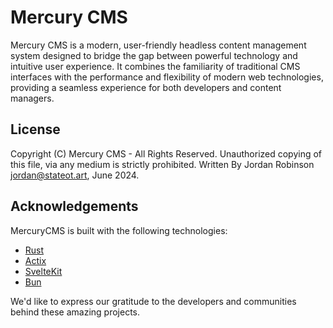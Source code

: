 # Mercury CMS

Mercury CMS is a modern, user-friendly headless content management system designed to bridge the gap between powerful technology and intuitive user experience. It combines the familiarity of traditional CMS interfaces with the performance and flexibility of modern web technologies, providing a seamless experience for both developers and content managers.

## License

 Copyright (C) Mercury CMS - All Rights Reserved.
 Unauthorized copying of this file, via any medium is strictly prohibited.
 Written By Jordan Robinson <jordan@stateot.art>, June 2024.


## Acknowledgements

MercuryCMS is built with the following technologies:

- [Rust](https://www.rust-lang.org/)
- [Actix](https://actix.rs/)
- [SvelteKit](https://kit.svelte.dev/)
- [Bun](https://bun.sh/)

We'd like to express our gratitude to the developers and communities behind these amazing projects.
